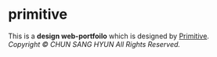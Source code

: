 # primitive
This is a <strong>design web-portfoilo</strong> which is designed by [Primitive](http://www.primitive.co.kr/).<br/> 
<i>Copyright © CHUN SANG HYUN All Rights Reserved.</i>
